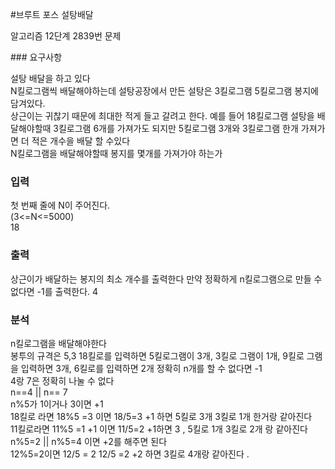 #브루트 포스 설탕배달
<p>
알고리즘 12단계 2839번 문제
</p>
### 요구사항

설탕 배달을 하고 있다 </br>
N킬로그램씩 배달해야하는데 설탕공장에서 만든 설탕은  3킬로그램 5킬로그램 봉지에 담겨있다.  </br>
상근이는 귀찮기 때문에 최대한 적게 들고 갈려고 한다. 예를 들어 18킬로그램 설탕을 배달해야할때 3킬로그램 6개를 가져가도 되지만 5킬로그램 3개와 3킬로그램 한개 가져가면 더 적은 개수을 배달 할 수있다 </br>
N킬로그램을 배달해야할때 봉지를 몇개를 가져가야 하는가  </br>

### 입력
첫 번째 줄에 N이 주어진다. </br>
(3<=N<=5000) </br>
18
### 출력
상근이가 배달하는 봉지의 최소 개수를 출력한다 만약 정확하게 n킬로그램으로 만들 수 없다면 -1를 출력한다.
4
### 분석
n킬로그램을 배달해야한다  </br>
봉투의 규격은 5,3 18킬로를 입력하면 5킬로그램이 3개, 3킬로 그램이 1개, 9킬로 그램을 입력하면 3개, 6킬로를 입력하면 2개 정확히 n개를 할 수 없다면 -1  </br>
4랑 7은 정확히 나눌 수 없다  </br>
n==4 || n== 7   </br>
n%5가  1이거나 3이면 +1  </br>
18킬로 라면 18%5 =3 이면 18/5=3 +1 하면  5킬로 3개 3킬로 1개 한거랑 같아진다  </br>
11킬로라면 11%5 =1 +1 이면 11/5=2 +1하면 3 , 5킬로 1개 3킬로 2개 랑 같아진다  </br>
n%5=2 || n%5=4 이면 +2를 해주면 된다 </br>
12%5=2이면 12/5 = 2 12/5 =2 +2 하면 3킬로 4개랑 같아진다 . </br>

